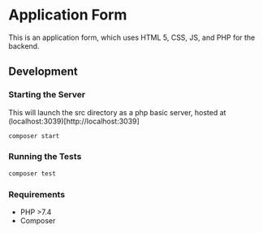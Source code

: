 # Application Form

This is an application form, which uses HTML 5, CSS, JS, and PHP for the backend.

## Development

### Starting the Server

This will launch the src directory as a php basic server, hosted at (localhost:3039)[http://localhost:3039]

``` sh
composer start
```

### Running the Tests

``` sh
composer test
```

### Requirements

- PHP >7.4
- Composer

